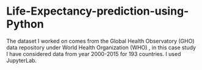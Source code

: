 # Life-Expectancy-prediction-using-Python
The dataset I worked on comes from the Global Health Observatory (GHO) data repository under World Health Organization (WHO) , in this case study I have considered data from year 2000-2015 for 193 countries. I used JupyterLab.
